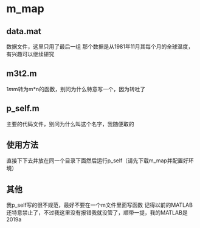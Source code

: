 # m_map
## data.mat
数据文件，这里只用了最后一组
那个数据是从1981年11月其每个月的全球温度，有兴趣可以继续研究
## m3t2.m
1*m*m转为m*n的函数，别问为什么特意写一个，因为转吐了
## p_self.m
主要的代码文件，别问为什么叫这个名字，我随便取的
## 使用方法
直接下下去并放在同一个目录下面然后运行p_self（请先下载m_map并配置好环境）
## 其他
我p_self写的很不规范，最好不要在一个m文件里面写函数
记得以前的MATLAB还特意禁止了，不过我这里没有报错我就没管了，顺带一提，我的MATLAB是2019a
